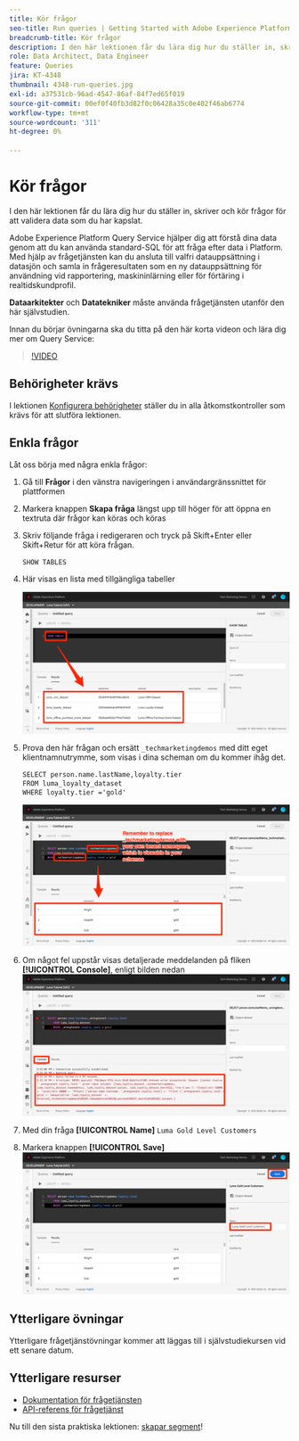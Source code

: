 ```yaml
---
title: Kör frågor
seo-title: Run queries | Getting Started with Adobe Experience Platform for Data Architects and Data Engineers
breadcrumb-title: Kör frågor
description: I den här lektionen får du lära dig hur du ställer in, skriver och kör frågor för att validera data som du har kapslat.
role: Data Architect, Data Engineer
feature: Queries
jira: KT-4348
thumbnail: 4348-run-queries.jpg
exl-id: a37531cb-96ad-4547-86af-84f7ed65f019
source-git-commit: 00ef0f40fb3d82f0c06428a35c0e402f46ab6774
workflow-type: tm+mt
source-wordcount: '311'
ht-degree: 0%

---
```


# Kör frågor

<!-- 15 min-->
I den här lektionen får du lära dig hur du ställer in, skriver och kör frågor för att validera data som du har kapslat.

Adobe Experience Platform Query Service hjälper dig att förstå dina data genom att du kan använda standard-SQL för att fråga efter data i Platform. Med hjälp av frågetjänsten kan du ansluta till valfri datauppsättning i datasjön och samla in frågeresultaten som en ny datauppsättning för användning vid rapportering, maskininlärning eller för förtäring i realtidskundprofil.

**Dataarkitekter** och **Datatekniker** måste använda frågetjänsten utanför den här självstudien.

Innan du börjar övningarna ska du titta på den här korta videon och lära dig mer om Query Service:
>[!VIDEO](https://video.tv.adobe.com/v/29795?learn=on)

## Behörigheter krävs

I lektionen [Konfigurera behörigheter](configure-permissions.md) ställer du in alla åtkomstkontroller som krävs för att slutföra lektionen.

<!-- Settings > **[!UICONTROL Services]** > **[!UICONTROL Query Service]**
* Permission items Data Management > **[!UICONTROL View Datasets]** and  **[!UICONTROL Manage Datasets]**
* Permission item Sandboxes > `Luma Tutorial`
* User-role access to the `Luma Tutorial Platform` product profile
-->

## Enkla frågor

Låt oss börja med några enkla frågor:

1. Gå till **Frågor** i den vänstra navigeringen i användargränssnittet för plattformen
1. Markera knappen **Skapa fråga** längst upp till höger för att öppna en textruta där frågor kan köras och köras
1. Skriv följande fråga i redigeraren och tryck på Skift+Enter eller Skift+Retur för att köra frågan.

   ```
   SHOW TABLES
   ```

1. Här visas en lista med tillgängliga tabeller

   ![VISA TABLE-fråga](assets/queries-showTables.png)


1. Prova den här frågan och ersätt `_techmarketingdemos` med ditt eget klientnamnutrymme, som visas i dina scheman om du kommer ihåg det.

   ```
   SELECT person.name.lastName,loyalty.tier
   FROM luma_loyalty_dataset
   WHERE loyalty.tier ='gold'
   ```

   ![SELECT-data från lojalitetsdatauppsättningen](assets/queries-loyaltySelect.png)

1. Om något fel uppstår visas detaljerade meddelanden på fliken **[!UICONTROL Console]**, enligt bilden nedan
   ![Fel i frågan](assets/queries-error.png)

1. Med din fråga **[!UICONTROL Name]** `Luma Gold Level Customers`
1. Markera knappen **[!UICONTROL Save]**
   ![Sparar frågan](assets/queries-loyaltySelect-save.png)


<!--SELECT COUNT(DISTINCT (_techmarketingdemos.systemIdentifier.loyaltyId)) FROM luma_loyalty_dataset 


SELECT _techmarketingdemos.systemIdentifier.loyaltyId, COUNT(_techmarketingdemos.systemIdentifier.loyaltyId)
FROM luma_loyalty_dataset 
GROUP BY _techmarketingdemos.systemIdentifier.loyaltyId
HAVING COUNT(_techmarketingdemos.systemIdentifier.loyaltyId) > 1;-->

## Ytterligare övningar

Ytterligare frågetjänstövningar kommer att läggas till i självstudiekursen vid ett senare datum.
<!--
## Join Datasets

In this exercise, we will join two datasets `Luma Loyalty Dataset` and `Luma Offline Purchase` to get list of gold customers who have spend over $500 dollars in one purchase.

1. Create a new query
1. Copy and paste following query in query editor and execute, again replacing `_techmarketingdemos` with your own tenant namespace
    
    ```
    SELECT DISTINCT lopd.commerce.order.purchaseID as PurchaseId ,
        lld.person.name.firstName as LastName ,
        lld.person.name.lastName as LastName ,
        lopd.personalEmail.address as email,
        lopd.commerce.order.priceTotal as Total

    FROM luma_loyalty_dataset lld
    JOIN luma_offline_purchase_event_dataset lopd
    ON lopd._techmarketingdemos.systemIdentifier.loyaltyId = lld._techmarketingdemos.systemIdentifier.loyaltyId

    WHERE lld._techmarketingdemos.loyalty.level ='gold' AND lopd.commerce.order.priceTotal >500;
    ```

1. You should get list of Gold Customers who have spend over $500 in single purchase.

## Output datasets

1. Select on Output Dataset button
1. Provide name and description to the dataset
1. Save.
1. Go to **Datasets** under **Data Management** to find new dataset created.

-->
<!--Add content for Adobe Defined Functions-->

## Ytterligare resurser

* [Dokumentation för frågetjänsten](https://experienceleague.adobe.com/docs/experience-platform/query/home.html?lang=sv)
* [API-referens för frågetjänst](https://www.adobe.io/experience-platform-apis/references/query-service/)

Nu till den sista praktiska lektionen: [skapar segment](build-segments.md)!
